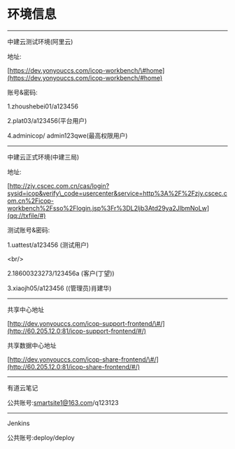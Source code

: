 # 环境信息

---

中建云测试环境\(阿里云\)

地址:

[https://dev.yonyouccs.com/icop-workbench/\#home](https://dev.yonyouccs.com/icop-workbench/#home)

账号&密码:

1.zhoushebei01/a123456

2.plat03/a123456\(平台用户\)

4.adminicop/ admin123qwe\(最高权限用户\)

---

中建云正式环境\(中建三局\)

地址:

[http://zjy.cscec.com.cn/cas/login?sysid=icop&verify\_code=usercenter&service=http%3A%2F%2Fzjy.cscec.com.cn%2Ficop-workbench%2Fsso%2Flogin.jsp%3Fr%3DL2ljb3Atd29ya2JlbmNoLw](qq://txfile/#)

测试账号&密码:

1.uattest/a123456 \(测试用户\)

&lt;br/&gt;

2.18600323273/123456a \(客户\(丁望\)\)

3.xiaojh05/a123456 \(\(管理员\)肖建华\)

---

共享中心地址

[http://dev.yonyouccs.com/icop-support-frontend/\#/](http://60.205.12.0:81/icop-support-frontend/#/)

共享数据中心地址

[http://dev.yonyouccs.com/icop-share-frontend/\#/](http://60.205.12.0:81/icop-share-frontend/#/)

---

有道云笔记

公共账号:smartsite1@163.com/q123123

 

---

Jenkins

公共账号:deploy/deploy



